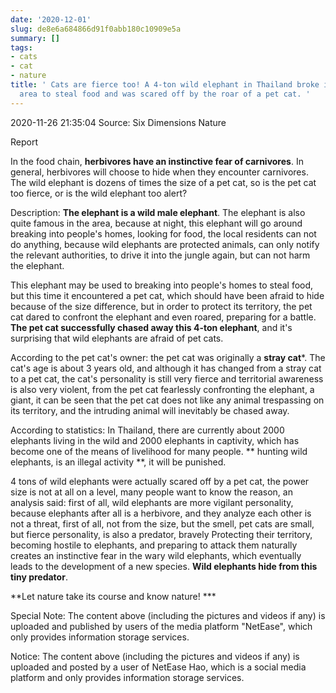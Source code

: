 ```yaml
---
date: '2020-12-01'
slug: de8e6a684866d91f0abb180c10909e5a
summary: []
tags:
- cats
- cat
- nature
title: ' Cats are fierce too! A 4-ton wild elephant in Thailand broke into a residential
  area to steal food and was scared off by the roar of a pet cat. '
---
```


 2020-11-26 21:35:04 Source: Six Dimensions Nature

Report

In the food chain, **herbivores have an instinctive fear of carnivores**.
In general, herbivores will choose to hide when they encounter carnivores. The wild elephant is dozens of times the size of a pet cat, so is the pet cat too fierce, or is the wild elephant too alert?

  

Description: **The elephant is a wild male elephant**.
The elephant is also quite famous in the area, because at night, this elephant will go around breaking into people's homes, looking for food, the local residents can not do anything, because wild elephants are protected animals, can only notify the relevant authorities, to drive it into the jungle again, but can not harm the elephant.

  

This elephant may be used to breaking into people's homes to steal food, but this time it encountered a pet cat, which should have been afraid to hide because of the size difference, but in order to protect its territory, the pet cat dared to confront the elephant and even roared, preparing for a battle.
**The pet cat successfully chased away this 4-ton elephant**, and it's surprising that wild elephants are afraid of pet cats.

  

According to the pet cat's owner: the pet cat was originally a **stray cat***.
The cat's age is about 3 years old, and although it has changed from a stray cat to a pet cat, the cat's personality is still very fierce and territorial awareness is also very violent, from the pet cat fearlessly confronting the elephant, a giant, it can be seen that the pet cat does not like any animal trespassing on its territory, and the intruding animal will inevitably be chased away.

  

According to statistics: In Thailand, there are currently about 2000 elephants living in the wild and 2000 elephants in captivity, which has become one of the means of livelihood for many people.
** hunting wild elephants, is an illegal activity **, it will be punished.

  

  

4 tons of wild elephants were actually scared off by a pet cat, the power size is not at all on a level, many people want to know the reason, an analysis said: first of all, wild elephants are more vigilant personality, because elephants after all is a herbivore, and they analyze each other is not a threat, first of all, not from the size, but the smell, pet cats are small, but fierce personality, is also a predator, bravely Protecting their territory, becoming hostile to elephants, and preparing to attack them naturally creates an instinctive fear in the wary wild elephants, which eventually leads to the development of a new species.
**Wild elephants hide from this tiny predator**.

**Let nature take its course and know nature! ***

Special Note: The content above (including the pictures and videos if any) is uploaded and published by users of the media platform "NetEase", which only provides information storage services.

Notice: The content above (including the pictures and videos if any) is
uploaded and posted by a user of NetEase Hao, which is a social media platform
and only provides information storage services.

 
        